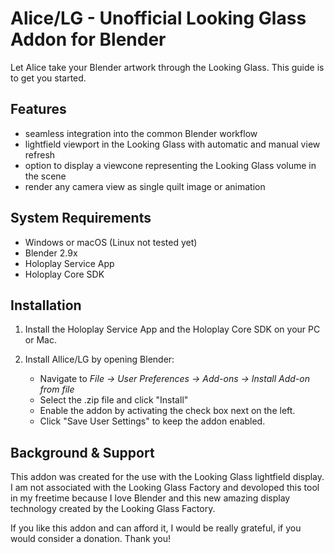 # Alice/LG - Unofficial Looking Glass Addon for Blender

Let Alice take your Blender artwork through the Looking Glass. This guide is to get you started. 

## Features
- seamless integration into the common Blender workflow
- lightfield viewport in the Looking Glass with automatic and manual view refresh
- option to display a viewcone representing the Looking Glass volume in the scene
- render any camera view as single quilt image or animation

## System Requirements
- Windows or macOS (Linux not tested yet)
- Blender 2.9x
- Holoplay Service App
- Holoplay Core SDK

## Installation

1. Install the Holoplay Service App and the Holoplay Core SDK on your PC or Mac.

2. Install Allice/LG by opening Blender:
    - Navigate to _File → User Preferences → Add-ons → Install Add-on from file_
    - Select the .zip file and click "Install"
    - Enable the addon by activating the check box next on the left.
    - Click "Save User Settings" to keep the addon enabled.

## Background & Support
This addon was created for the use with the Looking Glass lightfield display. I am not associated with the Looking Glass Factory and devoloped this tool in my freetime because I love Blender and this new amazing display technology created by the Looking Glass Factory. 

If you like this addon and can afford it, I would be really grateful, if you would consider a donation. Thank you!
